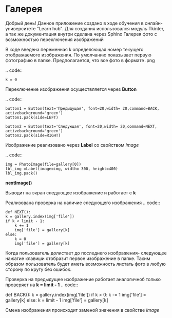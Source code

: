 Галерея
==========================================

Добрый день!
Данное приложение создано в ходе обучения в онлайн-университете "Learn hub".
Для создания использовался модуль Tkinter, а так же документация внутри сделана через Sphinx
Галерея фото с возможностью переключения изображений

В коде введена переменная k определяющая номер текущего 
отображаемого изображения. По умолчанию показывает первую фотографию в папке. Предполагается, что все фото в формате .png

.. code::

    k = 0

Переключение изображения осуществляется через **Button**

.. code::

    button1 = Button(text='Предыдущая', font=20,width= 20,command=BACK, activebackground='green')
    button1.pack(side=LEFT)

    button2 = Button(text='Следующая', font=20,width= 20,command=NEXT, activebackground='green')
    button2.pack(side=RIGHT)


Изображение реализовано через **Label** со свойством *image*

.. code::

    img = PhotoImage(file=gallery[0])
    lbl_img =Label(image=img, width= 300, height=400)
    lbl_img.pack()

**nextImage()**

Выводит на экран следующее изображение и работает с **k**

Реализована проверка на наличие следующего изображения
.. code::

    def NEXT():
    k = gallery.index(img['file'])
    if k < limit - 1:
        k += 1
        img['file'] = gallery[k]
    else:
        k = 0
        img['file'] = gallery[k]

Когда пользователь долистает до последнего изображения- следующее нажатие клавиши отобразит первое изображение в папке.
Таким образом пользователь будет иметь возможность листать фото в любую сторону по кругу без ошибок.

Проверка на предыдущее изображение работает аналогичноб только проверяет на **k = limit - 1**
.. code::

   def BACK():
    k = gallery.index(img['file'])
    if k > 0:
        k -= 1
        img['file'] = gallery[k]
    else:
        k = limit - 1
        img['file'] = gallery[k]




Смена изображения происходит заменой значения в свойстве *image*








